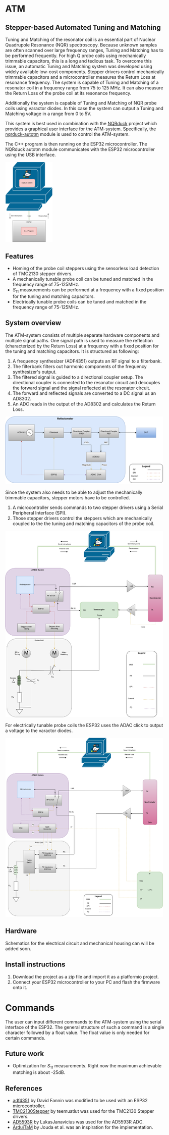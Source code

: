 # ATM
## Stepper-based Automated Tuning and Matching

Tuning and Matching of the resonator coil is an essential part of Nuclear Quadrupole Resonance (NQR) spectroscopy. Because unknown samples are often scanned over large frequency ranges, Tuning and Matching has to be performed frequently. For high Q probe coils using mechanically trimmable capacitors, this is a long and tedious task.
To overcome this issue, an automatic Tuning and Matching system was developed using widely available low-cost components. Stepper drivers control mechanically trimmable capacitors and a microcontroller measures the Return Loss at resonance frequency. The system is capable of Tuning and Matching of a resonator coil in a frequency range from 75 to 125 MHz. It can also measure the Return Loss of the probe coil at its resonance frequency.

Additionally the system is capable of Tuning and Matching of NQR probe coils using varactor diodes. In this case the system can output a Tuning and Matching voltage in a range from 0 to 5V. 

This system is best used in combination with the [NQRduck](https://github.com/nqrduck) project which provides a graphical user interface for the ATM-system. Specifically, the [nqrduck-autotm](https://github.com/nqrduck/nqrduck-autotm) module is used to control the ATM-system.

The C++ program is then running on the ESP32 microcontroller. The NQRduck autotm module communicates with the ESP32 microcontroller using the USB interface.

<img src="docs/img/AutoTM_software.png" alt="drawing" width="150"/>

## Features
- Homing of the probe coil steppers using the sensorless load detection of TMC2130 stepper drivers. 
- A mechanically tunable probe coil can be tuned and matched in the frequency range of 75-125MHz.
- $S_{11}$ measurements can be performed at a frequency with a fixed position for the tuning and matching capacitors.
- Electrically tunable probe coils can be tuned and matched in the frequency range of 75-125MHz. 

## System overview
The ATM-system consists of multiple separate hardware components and multiple signal paths. One signal path is used to measure the reflection (characterized by the Return Loss) at a frequency with a fixed position for the tuning and matching capacitors. It is structured as following:

1.  A frequency synthesizer (ADF4351) outputs an RF signal to a filterbank. 
2. The filterbank filters out harmonic components of the frequency synthesizer's output.
3. The filtered signal is guided to a directional coupler setup. The directional coupler is connected to the resonator circuit and decouples the forward signal and the signal reflected at the resonator circuit. 
4. The forward and reflected signals are converted to a DC signal us an AD8302.
5. An ADC reads in the output of the AD8302 and calculates the Return Loss.

<img src="docs/img/refl_inst.png" alt="drawing" width="500"/>

Since the system also needs to be able to adjust the mechanically trimmable capacitors, stepper motors have to be controlled.

1. A microcontroller sends commands to two stepper drivers using a Serial Peripheral Interface (SPI).
2. Those stepper drivers control the steppers which are mechanically coupled to the the tuning and matching capacitors of the probe coil.  

<img src="docs/img/mech_instr.png" alt="drawing" width="500"/>

For electrically tunable probe coils the ESP32 uses the ADAC click to output a voltage to the varactor diodes.

<img src="docs/img/el_instr.png" alt="drawing" width="500"/>

## Hardware
Schematics for the electrical circuit and mechanical housing can will be added soon. 

## Install instructions
1. Download the project as a zip file and import it as a platformio project. 
2. Connect your ESP32 microcontroller to your PC and flash the firmware onto it. 

# Commands
The user can input different commands to the ATM-system using the serial interface of the ESP32. The general structure of such a command is a single character followed by a float value. The float value is only needed for certain commands.

## Future work
- Optimization for $S_{11}$ measurements. Right now the maximum achievable matching is about -25dB.

## References
- [adf4351](https://github.com/dfannin/adf4351) by David Fannin was modified to be used with an ESP32 microcontroller. 
- [TMC2130Stepper](https://github.com/teemuatlut/TMC2130Stepper) by teemuatlut was used for the TMC2130 Stepper drivers.
- [AD5593R](https://github.com/LukasJanavicius/AD5593R-Arduino-ESP32-Library) by LukasJanavicius was used for the AD5593R ADC.
- [ArduiTaM](https://doi.org/10.5194/mr-1-105-2020) by Jouda et al. was an inspiration for the implementation. 
